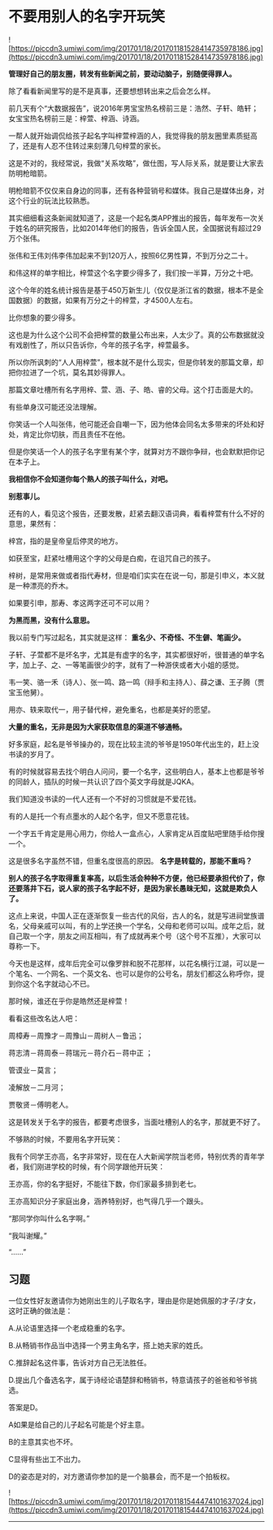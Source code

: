# 不要用别人的名字开玩笑

![https://piccdn3.umiwi.com/img/201701/18/201701181528414735978186.jpg](https://piccdn3.umiwi.com/img/201701/18/201701181528414735978186.jpg)

 **管理好自己的朋友圈，转发有些新闻之前，要动动脑子，别随便得罪人。**

除了看看新闻里写的是不是真事，还要想想转出来之后会怎么样。

前几天有个“大数据报告”，说2016年男宝宝热名榜前三是：浩然、子轩、皓轩；女宝宝热名榜前三是：梓萱、梓涵、诗涵。

一帮人就开始调侃给孩子起名字叫梓萱梓涵的人，我觉得我的朋友圈里素质挺高了，还是有人忍不住转过来刻薄几句梓萱的家长。

这是不对的，我经常说，我做“关系攻略”，做仕图，写人际关系，就是要让大家去防明枪暗箭。

明枪暗箭不仅仅来自身边的同事，还有各种营销号和媒体。我自己是媒体出身，对这个行业的玩法比较熟悉。

其实细细看这条新闻就知道了，这是一个起名类APP推出的报告，每年发布一次关于姓名的研究报告，比如2014年他们的报告，告诉全国人民，全国据说有超过29万个张伟。

张伟和王伟刘伟李伟加起来不到120万人，按照6亿男性算，不到万分之二十。

和伟这样的单字相比，梓萱这个名字要少得多了，我们按一半算，万分之十吧。

这个今年的姓名统计报告是基于450万新生儿（仅仅是浙江省的数据，根本不是全国数据）的数据，如果有万分之十的梓萱，才4500人左右。

比你想象的要少得多。

这也是为什么这个公司不会把梓萱的数量公布出来，人太少了。真的公布数据就没有戏剧性了，所以只告诉你，今年的孩子名字，梓萱最多。

所以你所讽刺的“人人用梓萱”，根本就不是什么现实，但是你转发的那篇文章，却把你拉进了一个坑，莫名其妙得罪人。

那篇文章吐槽所有名字用梓、萱、涵、子、皓、睿的父母。这个打击面是大的。

有些单身汉可能还没法理解。

你笑话一个人叫张伟，他可能还会自嘲一下，因为他体会同名太多带来的坏处和好处，肯定比你切肤，而且责任不在他。

但是你笑话一个人的孩子名字里有某个字，就算对方不跟你争辩，也会默默把你记在本子上。

 **我相信你不会知道你每个熟人的孩子叫什么，对吧。**

 **别惹事儿。**

还有的人，看见这个报告，还要发散，赶紧去翻汉语词典，看看梓萱有什么不好的意思，果然有：

梓宫，指的是皇帝皇后停灵的地方。

如获至宝，赶紧吐槽用这个字的父母是白痴，在诅咒自己的孩子。

梓树，是常用来做或者指代寿材，但是咱们实实在在说一句，那是引申义，本义就是一种漂亮的乔木。

如果要引申，那寿、孝这两字还可不可以用？

 **为黑而黑，没有什么意思。**

我以前专门写过起名，其实就是这样： **重名少、不奇怪、不生僻、笔画少。**

子轩、子萱都不是坏名字，尤其是有虚字的名字，其实都很好听，很普通的单字名字，加上子、之、一等笔画很少的字，就有了一种游侠或者大小姐的感觉。

韦一笑、骆一禾（诗人）、张一鸣、路一鸣（辩手和主持人）、薛之谦、王子腾（贾宝玉他舅）。

用亦、轶来取代一，用子替代梓，避免重名，也都是美好的愿望。

 **大量的重名，无非是因为大家获取信息的渠道不够通畅。**

好多家庭，起名是爷爷操办的，现在比较主流的爷爷是1950年代出生的，赶上没书读的岁月了。

有的时候就容易去找个明白人问问，要一个名字，这些明白人，基本上也都是爷爷的同龄人，插队的时候一共认识了四个英文字母就是JQKA。

我们知道没书读的一代人还有一个不好的习惯就是不爱花钱。

有的人是托一个有点墨水的人起个名字，但又不愿意花钱。

一个字五千肯定是用心用力，你给人一盒点心，人家肯定从百度贴吧里随手给你搜一个。

这是很多名字虽然不错，但重名度很高的原因。 **名字是转载的，那能不重吗？**

 **别人的孩子名字取得重复率高，以后生活会种种不方便，他已经要承担代价了，你还要落井下石，说人家的孩子名字起不好，是因为家长愚昧无知，这就是欺负人了。**

这点上来说，中国人正在逐渐恢复一些古代的风俗，古人的名，就是写进祠堂族谱名，父母亲戚可以叫，有的上学还换一个学名，父母和老师可以叫。成年之后，就自己取一个字，朋友之间互相叫，有了成就再来个号（这个号不互推），大家可以尊称一下。

今天也是这样，成年后完全可以像罗胖和脱不花那样，以花名横行江湖，可以是一个笔名、一个网名、一个英文名、也可以是你的公号名，朋友们都这么称呼你，提到你这个名字就动心不已。

那时候，谁还在乎你是皓然还是梓萱！

看看这些改名达人吧：

周樟寿－周豫才－周豫山－周树人－鲁迅；

蒋志清－蒋周泰－蒋瑞元－蒋介石－蒋中正 ；

管谟业－莫言；

凌解放－二月河；

贾敬贤－傅明老人。

这是转发关于名字的报告，都要考虑很多，当面吐槽别人的名字，那就更不好了。

不够熟的时候，不要用名字开玩笑：

我有个同学王亦高，名字非常好，现在在人大新闻学院当老师，特别优秀的青年学者，我们刚进学校的时候，有个同学跟他开玩笑：

王亦高，你的名字挺好，不能往下数，你们家最多排到老七。

王亦高知识分子家庭出身，涵养特别好，也气得几乎一个跟头。

“那同学你叫什么名字啊。”

“我叫谢耀。”

“……”

## 习题

一位女性好友邀请你为她刚出生的儿子取名字，理由是你是她佩服的才子/才女，这时正确的做法是：

A.从论语里选择一个老成稳重的名字。

B.从畅销书作品当中选择一个男主角名字，搭上她夫家的姓氏。

C.推辞起名这件事，告诉对方自己无法胜任。

D.提出几个备选名字，属于诗经论语楚辞和畅销书，特意请孩子的爸爸和爷爷挑选。

答案是D。

A如果是给自己的儿子起名可能是个好主意。

B的主意其实也不坏。

C显得有些出工不出力。

D的姿态是对的，对方邀请你参加的是一个脑暴会，而不是一个拍板权。

![https://piccdn3.umiwi.com/img/201701/18/201701181544474101637024.jpg](https://piccdn3.umiwi.com/img/201701/18/201701181544474101637024.jpg)

---
